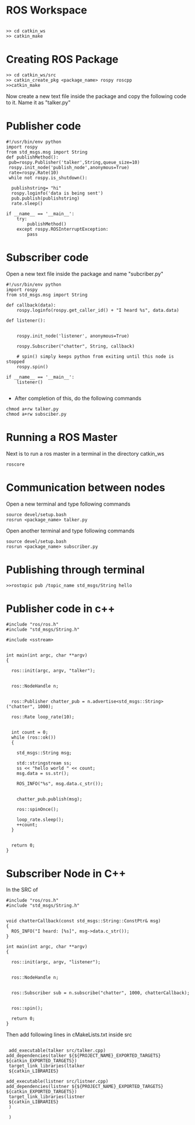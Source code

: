 # ROS Workspace

 ```
 
 >> cd catkin_ws
 >> catkin_make
 ```
 
# Creating ROS Package
```
>> cd catkin_ws/src
>> catkin_create_pkg <package_name> rospy roscpp
>>catkin_make
```
Now create a new text file inside the package and copy the following code to it. Name it as "talker.py"
# Publisher code

```
#!/usr/bin/env python
import rospy
from std_msgs.msg import String
def publishMethod():
 pub=rospy.Publisher('talker',String,queue_size=10)
 rospy.init_node('publish_node',anonymous=True)
 rate=rospy.Rate(10)
 while not rospy.is_shutdown():
 
  publishstring= "hi"
  rospy.loginfo('data is being sent')
  pub.publish(publishstring)
  rate.sleep()

if __name__ == '__main__':
    try:
        publishMethod()
    except rospy.ROSInterruptException:
        pass

 ```
 
# Subscriber code

Open a new text file inside the package and name "subcriber.py"

```
#!/usr/bin/env python
import rospy
from std_msgs.msg import String

def callback(data):
    rospy.loginfo(rospy.get_caller_id() + "I heard %s", data.data)
    
def listener():

   
    rospy.init_node('listener', anonymous=True)

    rospy.Subscriber("chatter", String, callback)

    # spin() simply keeps python from exiting until this node is stopped
    rospy.spin()

if __name__ == '__main__':
    listener()
    
```
* After completion of this, do the following commands
```
chmod a+rw talker.py
chmod a+rw subsciber.py
```
# Running a ROS Master
Next is to run a ros master in a terminal in the directory catkin_ws
```
roscore
```
# Communication between nodes
Open a new terminal and type following commands
```
source devel/setup.bash
rosrun <package_name> talker.py
```
Open another terminal and type following commands
```
source devel/setup.bash
rosrun <package_name> subscriber.py
```
# Publishing through terminal
```
>>rostopic pub /topic_name std_msgs/String hello
```
# Publisher code in c++
```
#include "ros/ros.h"
#include "std_msgs/String.h"

#include <sstream>


int main(int argc, char **argv)
{
 
  ros::init(argc, argv, "talker");

 
  ros::NodeHandle n;

 
  ros::Publisher chatter_pub = n.advertise<std_msgs::String>("chatter", 1000);

  ros::Rate loop_rate(10);


  int count = 0;
  while (ros::ok())
  {
   
    std_msgs::String msg;

    std::stringstream ss;
    ss << "hello world " << count;
    msg.data = ss.str();

    ROS_INFO("%s", msg.data.c_str());


    chatter_pub.publish(msg);

    ros::spinOnce();

    loop_rate.sleep();
    ++count;
  }


  return 0;
}
```
# Subscriber Node in C++
In the SRC of 
```
#include "ros/ros.h"
#include "std_msgs/String.h"


void chatterCallback(const std_msgs::String::ConstPtr& msg)
{
  ROS_INFO("I heard: [%s]", msg->data.c_str());
}

int main(int argc, char **argv)
{
 
  ros::init(argc, argv, "listener");


  ros::NodeHandle n;


  ros::Subscriber sub = n.subscribe("chatter", 1000, chatterCallback);


  ros::spin();

  return 0;
}
```
Then add following lines in cMakeLists.txt inside src
```
 
 add_executable(talker src/talker.cpp)
add_dependencies(talker ${${PROJECT_NAME}_EXPORTED_TARGETS} ${catkin_EXPORTED_TARGETS})
 target_link_libraries(ltalker
 ${catkin_LIBRARIES}
 
add_executable(listner src/listner.cpp)
add_dependencies(listner ${${PROJECT_NAME}_EXPORTED_TARGETS} ${catkin_EXPORTED_TARGETS})
 target_link_libraries(listner
 ${catkin_LIBRARIES}
 )

 )
 ```
 
